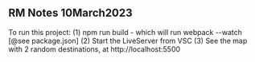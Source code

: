 ## RM Notes 10March2023
To run this project:
(1) npm run build 
        - which will run webpack --watch [@see package.json]
(2) Start the LiveServer from VSC 
(3) See the map with 2 random destinations, at http://localhost:5500